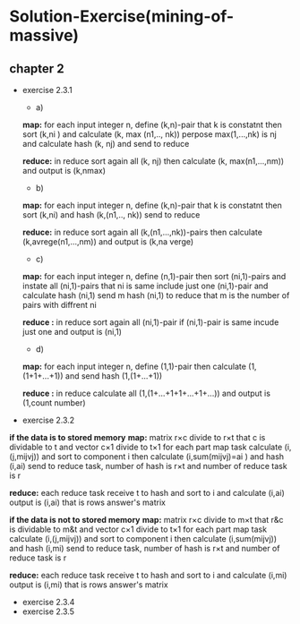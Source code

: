 # Solution-Exercise(mining-of-massive)

## chapter 2
* exercise 2.3.1
  * a)
  
  **map:** for each input integer n, define (k,n)-pair that k is constatnt
  then sort (k,ni ) and calculate (k, max (n1,.., nk))
  perpose max(1,...,nk) is nj and calculate hash (k, nj) and send to reduce
  
   **reduce:** in reduce sort again all (k, nj) then calculate (k, max(n1,...,nm))
   and output is (k,nmax)
  
  * b)
  
  **map:** for each input integer n, define (k,n)-pair that k is constatnt
  then sort (k,ni) and hash (k,(n1,.., nk)) send to reduce
  
   **reduce:** in reduce sort again all (k,(n1,...,nk))-pairs then calculate (k,avrege(n1,...,nm))
   and output is (k,na verge) 
   
  * c)
   
  **map:** for each input integer n, define (n,1)-pair
  then sort (ni,1)-pairs and instate all (ni,1)-pairs that ni is same include just one (ni,1)-pair
  and calculate hash (ni,1)
  send m hash (ni,1) to reduce that m is the number of  pairs with diffrent ni
  
   **reduce :** in reduce sort again all (ni,1)-pair if (ni,1)-pair is same  incude just one
   and output is (ni,1)

  * d)
  
  **map:** for each input integer n, define (1,1)-pair
  then calculate (1,(1+1+...+1)) and send hash (1,(1+...+1))
  
   **reduce :** in reduce calculate all (1,(1+...+1+1+...+1+...)) and output is (1,count number)

* exercise 2.3.2

**if the data is to stored memory**
  **map:** matrix r×c divide to r×t that c is dividable to t and vector c×1 divide to t×1
for each part map task calculate (i,(j,mijvj)) and sort to component i then calculate (i,sum(mijvj)=ai )
and hash (i,ai) send to reduce task, number of hash is r×t and number of reduce task is r

  **reduce:** each reduce task receive t to hash and sort to i and calculate (i,ai)
  output is (i,ai) that is rows answer's matrix
  
**if the data is not to stored memory**
 **map:** matrix r×c divide to m×t that r&c is dividable to m&t and vector c×1 divide to t×1
for each part map task calculate (i,(j,mijvj)) and sort to component i then calculate (i,sum(mijvj))
and hash (i,mi) send to reduce task, number of hash is r×t and number of reduce task is r

  **reduce:** each reduce task receive t to hash and sort to i and calculate (i,mi)
  output is (i,mi) that is rows answer's matrix
  
* exercise 2.3.4
* exercise 2.3.5
